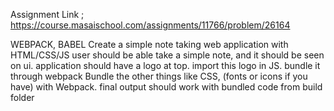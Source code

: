 Assignment Link ; https://course.masaischool.com/assignments/11766/problem/26164

WEBPACK, BABEL Create a simple note taking web application with HTML/CSS/JS user should be able take a simple note, and it should be seen on ui. application should have a logo at top. import this logo in JS. bundle it through webpack Bundle the other things like CSS, (fonts or icons if you have) with Webpack. final output should work with bundled code from build folder

